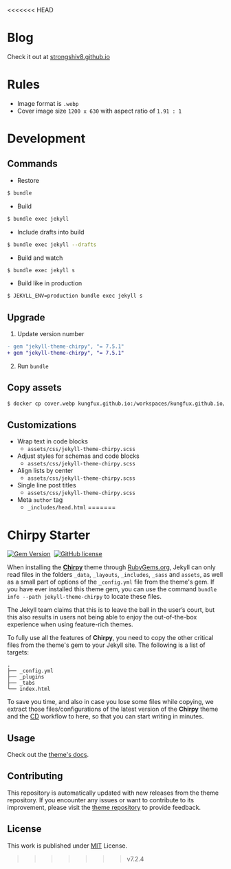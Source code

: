 <<<<<<< HEAD
# Blog
Check it out at [strongshiv8.github.io](https://strongshiv8.github.io)

# Rules
- Image format is `.webp`
- Cover image size `1200 x 630` with aspect ratio of `1.91 : 1`

# Development
## Commands
- Restore
```bash
$ bundle
```

- Build
```bash
$ bundle exec jekyll
```

- Include drafts into build
```bash
$ bundle exec jekyll --drafts
```

- Build and watch
```bash
$ bundle exec jekyll s
```

- Build like in production
```bash
$ JEKYLL_ENV=production bundle exec jekyll s
```

## Upgrade
1. Update version number
```diff
- gem "jekyll-theme-chirpy", "= 7.5.1"
+ gem "jekyll-theme-chirpy", "= 7.5.1"
```

2. Run `bundle`

## Copy assets

```bash
$ docker cp cover.webp kungfux.github.io:/workspaces/kungfux.github.io/assets/media/2024
```

## Customizations

- Wrap text in code blocks
  - `assets/css/jekyll-theme-chirpy.scss`
- Adjust styles for schemas and code blocks
  - `assets/css/jekyll-theme-chirpy.scss`
- Align lists by center
  - `assets/css/jekyll-theme-chirpy.scss`
- Single line post titles
  - `assets/css/jekyll-theme-chirpy.scss`
- Meta `author` tag
  - `_includes/head.html`
=======
# Chirpy Starter

[![Gem Version](https://img.shields.io/gem/v/jekyll-theme-chirpy)][gem]&nbsp;
[![GitHub license](https://img.shields.io/github/license/cotes2020/chirpy-starter.svg?color=blue)][mit]

When installing the [**Chirpy**][chirpy] theme through [RubyGems.org][gem], Jekyll can only read files in the folders
`_data`, `_layouts`, `_includes`, `_sass` and `assets`, as well as a small part of options of the `_config.yml` file
from the theme's gem. If you have ever installed this theme gem, you can use the command
`bundle info --path jekyll-theme-chirpy` to locate these files.

The Jekyll team claims that this is to leave the ball in the user’s court, but this also results in users not being
able to enjoy the out-of-the-box experience when using feature-rich themes.

To fully use all the features of **Chirpy**, you need to copy the other critical files from the theme's gem to your
Jekyll site. The following is a list of targets:

```shell
.
├── _config.yml
├── _plugins
├── _tabs
└── index.html
```

To save you time, and also in case you lose some files while copying, we extract those files/configurations of the
latest version of the **Chirpy** theme and the [CD][CD] workflow to here, so that you can start writing in minutes.

## Usage

Check out the [theme's docs](https://github.com/cotes2020/jekyll-theme-chirpy/wiki).

## Contributing

This repository is automatically updated with new releases from the theme repository. If you encounter any issues or want to contribute to its improvement, please visit the [theme repository][chirpy] to provide feedback.

## License

This work is published under [MIT][mit] License.

[gem]: https://rubygems.org/gems/jekyll-theme-chirpy
[chirpy]: https://github.com/cotes2020/jekyll-theme-chirpy/
[CD]: https://en.wikipedia.org/wiki/Continuous_deployment
[mit]: https://github.com/cotes2020/chirpy-starter/blob/master/LICENSE
>>>>>>> v7.2.4
